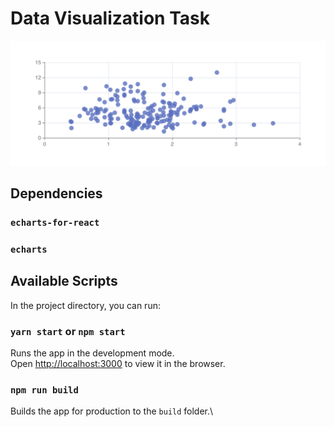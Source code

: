# Data Visualization Task

![Scatter Chart](https://github.com/whovishnu/data-visualization/blob/main/scatter.png?raw=true)

## Dependencies

### `echarts-for-react`
### `echarts`

## Available Scripts

In the project directory, you can run:

### `yarn start`  or  `npm start`

Runs the app in the development mode.\
Open [http://localhost:3000](http://localhost:3000) to view it in the browser.

### `npm run build`

Builds the app for production to the `build` folder.\

